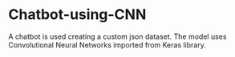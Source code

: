 # Chatbot-using-CNN

A chatbot is used creating a custom json dataset.
The model uses Convolutional Neural Networks imported from Keras library.



